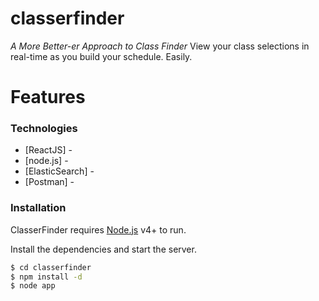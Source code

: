 # classerfinder
*A More Better-er Approach to Class Finder*
View your class selections in real-time as you build your schedule. Easily.  


# Features

### Technologies
* [ReactJS] - 
* [node.js] - 
* [ElasticSearch] -
* [Postman] -

### Installation

ClasserFinder requires [Node.js](https://nodejs.org/) v4+ to run.

Install the dependencies and start the server.

```sh
$ cd classerfinder
$ npm install -d
$ node app
```






